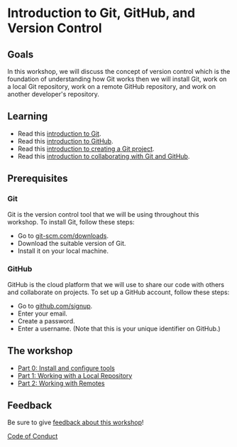 # Introduction to Git, GitHub, and Version Control

## Goals

In this workshop, we will discuss the concept of version control which is the foundation of understanding how Git works then we will install Git, work on a local Git repository, work on a remote GitHub repository, and work on another developer's repository.   

## Learning

- Read this [introduction to Git](https://learn.microsoft.com/training/modules/intro-to-git/0-introduction/?wt.mc_id=studentamb_71460).
- Read this [introduction to GitHub](https://learn.microsoft.com/training/modules/introduction-to-github/1-introduction/?wt.mc_id=studentamb_71460).
- Read this [introduction to creating a Git project](https://learn.microsoft.com/training/modules/create-git-project/1-introduction/?wt.mc_id=studentamb_71460).
- Read this [introduction to collaborating with Git and GitHub](https://learn.microsoft.com/training/modules/collaborate-with-git/0-introduction/?wt.mc_id=studentamb_71460).

## Prerequisites

### Git

Git is the version control tool that we will be using throughout this workshop.
To install Git, follow these steps:
- Go to [git-scm.com/downloads](https://git-scm.com/download/?wt.mc_id=studentamb_71460).
- Download the suitable version of Git.
- Install it on your local machine.

### GitHub

GitHub is the cloud platform that we will use to share our code with others and collaborate on projects.
To set up a GitHub account, follow these steps:
- Go to [github.com/signup](https://github.com/signup/?wt.mc_id=studentamb_71460).
- Enter your email.
- Create a password.
- Enter a username. (Note that this is your unique identifier on GitHub.)

## The workshop

- [Part 0: Install and configure tools](./setup.md)
- [Part 1: Working with a Local Repository](./local-git.md)
- [Part 2: Working with Remotes](./remote-github.md)

## Feedback

Be sure to give [feedback about this workshop](https://forms.office.com/r/MdhJWMZthR)!

[Code of Conduct](../../CODE_OF_CONDUCT.md)
